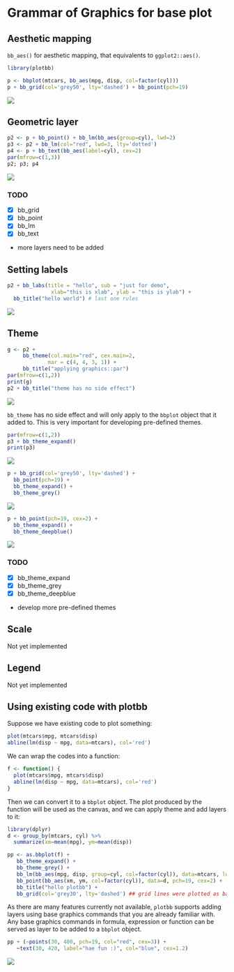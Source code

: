 <!-- README.md is generated from README.Rmd. Please edit that file -->

# Grammar of Graphics for base plot

## Aesthetic mapping

`bb_aes()` for aesthetic mapping, that equivalents to `ggplot2::aes()`.

``` r
library(plotbb)

p <- bbplot(mtcars, bb_aes(mpg, disp, col=factor(cyl)))
p + bb_grid(col='grey50', lty='dashed') + bb_point(pch=19)
```

![](README_files/figure-gfm/aes-1.png)<!-- -->

## Geometric layer

``` r
p2 <- p + bb_point() + bb_lm(bb_aes(group=cyl), lwd=2)
p3 <- p2 + bb_lm(col="red", lwd=3, lty='dotted')
p4 <- p + bb_text(bb_aes(label=cyl), cex=2)
par(mfrow=c(1,3))
p2; p3; p4
```

![](README_files/figure-gfm/layer-1.png)<!-- -->

### TODO

  - [x] bb\_grid
  - [x] bb\_point
  - [x] bb\_lm
  - [x] bb\_text
  - more layers need to be added

## Setting labels

``` r
p2 + bb_labs(title = "hello", sub = "just for demo",
              xlab="this is xlab", ylab = "this is ylab") +
  bb_title("hello world") # last one rules            
```

![](README_files/figure-gfm/labs-1.png)<!-- -->

## Theme

``` r
g <- p2 +
     bb_theme(col.main="red", cex.main=2,
             mar = c(4, 4, 3, 1)) +
     bb_title("applying graphics::par")
par(mfrow=c(1,2))
print(g)
p2 + bb_title("theme has no side effect")
```

![](README_files/figure-gfm/theme-1.png)<!-- -->

`bb_theme` has no side effect and will only apply to the `bbplot` object
that it added to. This is very important for developing pre-defined
themes.

``` r
par(mfrow=c(1,2))
p3 + bb_theme_expand()
print(p3)
```

![](README_files/figure-gfm/theme-expand-1.png)<!-- -->

``` r
p + bb_grid(col='grey50', lty='dashed') +
  bb_point(pch=19) +
  bb_theme_expand() +
  bb_theme_grey()
```

![](README_files/figure-gfm/theme-grey-1.png)<!-- -->

``` r
p + bb_point(pch=19, cex=2) +
  bb_theme_expand() +
  bb_theme_deepblue()
```

![](README_files/figure-gfm/theme-blue-1.png)<!-- -->

### TODO

  - [x] bb\_theme\_expand
  - [x] bb\_theme\_grey
  - [x] bb\_theme\_deepblue
  - develop more pre-defined themes

## Scale

Not yet implemented

## Legend

Not yet implemented

## Using existing code with plotbb

Suppose we have existing code to plot something:

``` r
plot(mtcars$mpg, mtcars$disp)
abline(lm(disp ~ mpg, data=mtcars), col='red')
```

We can wrap the codes into a function:

``` r
f <- function() {
  plot(mtcars$mpg, mtcars$disp)
  abline(lm(disp ~ mpg, data=mtcars), col='red')
}
```

Then we can convert it to a `bbplot` object. The plot produced by the
function will be used as the canvas, and we can apply theme and add
layers to it:

``` r
library(dplyr)
d <- group_by(mtcars, cyl) %>%
  summarize(xm=mean(mpg), ym=mean(disp))

pp <- as.bbplot(f) +
   bb_theme_expand() +
   bb_theme_grey() +
   bb_lm(bb_aes(mpg, disp, group=cyl, col=factor(cyl)), data=mtcars, lwd=2, lty='dashed') +
   bb_point(bb_aes(xm, ym, col=factor(cyl)), data=d, pch=19, cex=2) +
   bb_title("hello plotbb") +
   bb_grid(col='grey30', lty='dashed') ## grid lines were plotted as background by default
```

As there are many features currently not available, `plotbb` supports
adding layers using base graphics commands that you are already familiar
with. Any base graphics commands in formula, expression or function can
be served as layer to be added to a `bbplot` object.

``` r
pp + (~points(30, 400, pch=19, col="red", cex=3)) +
   ~text(30, 420, label="hae fun :)", col="blue", cex=1.2)
```

![](README_files/figure-gfm/base-1.png)<!-- -->
